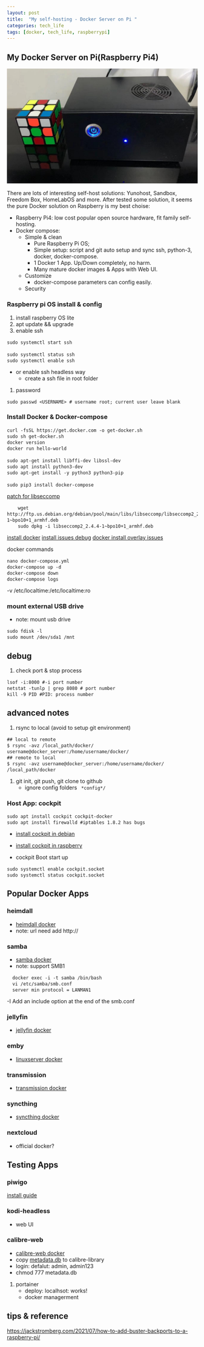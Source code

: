 ```yaml
---
layout: post
title:  "My self-hosting - Docker Server on Pi "
categories: tech_life
tags: [docker, tech_life, raspberrypi]
---
```

## My Docker Server on Pi(Raspberry Pi4)

![raspberrypi NAS](/images/raspberrypi_NAS.jpg)

There are lots of interesting self-host solutions: Yunohost, Sandbox, Freedom Box, HomeLabOS and more.
After tested some solution, it seems the pure Docker solution on Raspberry is my best choise:
- Raspberry Pi4: low cost popular open source hardware, fit family self-hosting.
- Docker compose: 
  - Simple & clean
    - Pure Raspberry Pi OS;
    - Simple setup: script and git auto setup and sync ssh, python-3, docker, docker-compose. 
    - 1 Docker 1 App. Up/Down completely, no harm.
    - Many mature docker images & Apps with Web UI.
  - Customize
    - docker-compose parameters can config easily. 
  - Security

### Raspberry pi OS install & config
1. install raspberry OS lite 
1. apt update && upgrade
1. enable ssh

``` shell
sudo systemctl start ssh

sudo systemctl status ssh
sudo systemctl enable ssh
```

  - or enable ssh headless way
    - create a ssh file in root folder
1. password

``` shell
sudo passwd <USERNAME> # username root; current user leave blank
```


### Install Docker & Docker-compose

``` shell
curl -fsSL https://get.docker.com -o get-docker.sh
sudo sh get-docker.sh
docker version
docker run hello-world

sudo apt-get install libffi-dev libssl-dev
sudo apt install python3-dev
sudo apt-get install -y python3 python3-pip

sudo pip3 install docker-compose
```

[patch for libseccomp](https://docs.linuxserver.io/faq#libseccomp)
```
    wget http://ftp.us.debian.org/debian/pool/main/libs/libseccomp/libseccomp2_2.4.4-1~bpo10+1_armhf.deb
    sudo dpkg -i libseccomp2_2.4.4-1~bpo10+1_armhf.deb
```


[install docker](https://pimylifeup.com/raspberry-pi-docker/)
[install issues debug](https://stackoverflow.com/questions/39100641/docker-service-start-failed)
[docker install overlay issues](https://raspberrypi.stackexchange.com/questions/114665/failed-to-mount-overlay-no-such-device-when-start-docker-in-raspberry-pi-4)

docker commands
```
nano docker-compose.yml
docker-compose up -d
docker-compose down
docker-compose logs
```
-v /etc/localtime:/etc/localtime:ro

### mount external USB drive
- note: mount usb drive
```
sudo fdisk -l
sudo mount /dev/sda1 /mnt
```


## debug
1. check port & stop process
```
lsof -i:8000 #-i port number
netstat -tunlp | grep 8080 # port number
kill -9 PID #PID: process number
```

## advanced notes
1. rsync to local (avoid to setup git environment)
```
## local to remote
$ rsync -avz /local_path/docker/ username@docker_server:/home/username/docker/
## remote to local
$ rsync -avz username@docker_server:/home/username/docker/ /local_path/docker
```
1. git init, git push, git clone to github
   - ignore config folders ``` *config*/```

### Host App: cockpit
``` 
sudo apt install cockpit cockpit-docker
sudo apt install firewalld #iptables 1.8.2 has bugs
```

- [install cockpit in debian](https://www.iplayio.cn/post/63930)
- [install cockpit in raspberry](https://zhuanlan.zhihu.com/p/380802017)

- cockpit Boot start up
``` 
sudo systemctl enable cockpit.socket
sudo systemctl status cockpit.socket
```

## Popular Docker Apps

### heimdall

- [heimdall docker](https://docs.linuxserver.io/images/docker-heimdall)
- note: url need add http://
   
### samba 
- [samba docker](https://github.com/dperson/samba)
- note: support SMB1
```
  docker exec -i -t samba /bin/bash
  vi /etc/samba/smb.conf
  server min protocol = LANMAN1
```
-I  Add an include option at the end of the smb.conf

### jellyfin
- [jellyfin docker](https://github.com/linuxserver/docker-jellyfin)

### emby 
- [linuxserver docker](https://docs.linuxserver.io/images/docker-emby)

### transmission
- [transmission docker](https://docs.linuxserver.io/images/docker-transmission)


### syncthing
- [syncthing docker](https://docs.linuxserver.io/images/docker-syncthing)

### nextcloud
   - official docker?


## Testing Apps
### piwigo
   [install guide](https://xmanyou.com/install-piwigo-with-docker-in-minutes/)


### kodi-headless
   - web UI

### calibre-web

- [calibre-web docker](https://github.com/linuxserver/docker-calibre-web/)
- copy [metadata.db](https://github.com/kovidgoyal/calibre/blob/master/src/calibre/db/tests/metadata.db) to calibre-library
- login: defalut: admin, admin123
- chmod 777 metadata.db
   
1. portainer 
   - deploy: localhsot: works!
   - docker managerment

## tips & reference
https://jackstromberg.com/2021/07/how-to-add-buster-backports-to-a-raspberry-pi/
